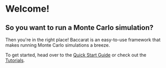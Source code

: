 # Welcome!

## **So you want to run a Monte Carlo simulation?**

Then you're in the right place! 
Baccarat is an easy-to-use framework that makes running Monte Carlo simulations a breeze.

To get started, head over to the [Quick Start Guide](quickstart.md) or check out the [Tutorials](tutorials/index.md).